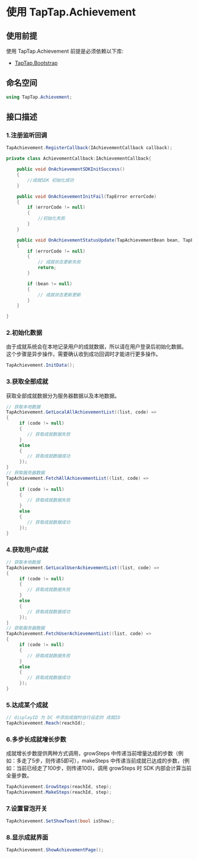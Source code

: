 # 使用 TapTap.Achievement

## 使用前提

使用 TapTap.Achievement 前提是必须依赖以下库:
* [TapTap.Bootstrap](https://github.com/TapTap/TapBootstrap-Unity.git)

## 命名空间

```c#
using TapTap.Achievement;
```

## 接口描述

### 1.注册监听回调

```c#
TapAchievement.RegisterCallback(IAchievementCallback callback);

private class AchievementCallback:IAchievementCallback{

    public void OnAchievementSDKInitSuccess()
    {
        //成就SDK 初始化成功
    }

    public void OnAchievementInitFail(TapError errorCode)
    {
        if (errorCode != null)
        {
            //初始化失败
        }
    }

    public void OnAchievementStatusUpdate(TapAchievementBean bean, TapError errorCode)
    {
        if (errorCode != null)
        {
            // 成就状态更新失败
            return;
        }

        if (bean != null)
        {
            // 成就状态更新更新
        }
    }

}

```

### 2.初始化数据

由于成就系统会在本地记录用户的成就数据，所以请在用户登录后初始化数据。
这个步骤是异步操作，需要确认收到成功回调时才能进行更多操作。

```c#
TapAchievement.InitData();
```

### 3.获取全部成就

获取全部成就数据分为服务器数据以及本地数据。

```c#
// 获取本地数据
TapAchievement.GetLocalAllAchievementList((list, code) =>
{
     if (code != null)
     {
        // 获取成就数据失败
     }
     else
     {
        // 获取成就数据成功
     });
}
// 获取服务器数据
TapAchievement.FetchAllAchievementList((list, code) =>
{
     if (code != null)
     {
        // 获取成就数据失败
     }
     else
     {
        // 获取成就数据成功
     });
}
```

### 4.获取用户成就
```c#
// 获取本地数据
TapAchievement.GetLocalUserAchievementList((list, code) =>
{
     if (code != null)
     {
        // 获取成就数据失败
     }
     else
     {
        // 获取成就数据成功
     });
}
// 获取服务器数据
TapAchievement.FetchUserAchievementList((list, code) =>
{
     if (code != null)
     {
        // 获取成就数据失败
     }
     else
     {
        // 获取成就数据成功
     });
}
```
### 5.达成某个成就
```c#
// displayID 为 DC 中添加成就时自行设定的 成就ID
TapAchievement.Reach(reachId);
```

### 6.多步长成就增长步数

成就增长步数提供两种方式调用，growSteps 中传递当前增量达成的步数（例如：多走了5步，则传递5即可），makeSteps 中传递当前成就已达成的步数，(例如：当前已经走了100步，则传递100)，调用 growSteps 时 SDK 内部会计算当前全量步数。

```c#
TapAchievement.GrowSteps(reachId, step);
TapAchievement.MakeSteps(reachId, step);
```

### 7.设置冒泡开关

```c#
TapAchievement.SetShowToast(bool isShow);
```

### 8.显示成就界面
```c#
TapAchievement.ShowAchievementPage();
```